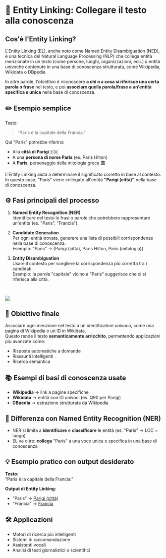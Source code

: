 # 🧠 Entity Linking: Collegare il testo alla conoscenza

## Cos'è l'Entity Linking?

L'Entity Linking (EL), anche noto come Named Entity Disambiguation (NED), è una tecnica del Natural Language Processing (NLP) che collega entità menzionate in un testo (come persone, luoghi, organizzazioni, ecc.) a entità univoche contenute in una base di conoscenza strutturata, come Wikipedia, Wikidata o DBpedia.

In altre parole, l'obiettivo è riconoscere **a chi o a cosa si riferisce una certa parola o frase** nel testo, e poi **associare quella parola/frase a un'entità specifica e unica** nella base di conoscenza.

## ✏️ Esempio semplice

Testo:
> "Paris è la capitale della Francia."

Qui "Paris" potrebbe riferirsi:
- Alla **città di Parigi** 🇫🇷
- A una **persona di nome Paris** (es. Paris Hilton)
- A **Paris**, personaggio della mitologia greca 🏛️

L'Entity Linking aiuta a determinare il significato corretto in base al contesto. In questo caso, "Paris" viene collegato all'entità **"Parigi (città)"** nella base di conoscenza.

## ⚙️ Fasi principali del processo

1. **Named Entity Recognition (NER)**  
   Identificare nel testo le frasi o parole che potrebbero rappresentare un'entità (es. "Paris", "Francia").

2. **Candidate Generation**  
   Per ogni entità trovata, generare una lista di possibili corrispondenze nella base di conoscenza.  
   Esempio: "Paris" → {Parigi (città), Paris Hilton, Paris (mitologia)}.

3. **Entity Disambiguation**  
   Usare il contesto per scegliere la corrispondenza più corretta tra i candidati.  
   Esempio: la parola "capitale" vicino a "Paris" suggerisce che ci si riferisca alla città.

<br>

![](https://upload.wikimedia.org/wikipedia/commons/3/34/Entity_Linking_-_Example_of_pipeline.png)

## 🎯 Obiettivo finale

Associare ogni menzione nel testo a un identificatore univoco, come una pagina di Wikipedia o un ID in Wikidata.  
Questo rende il testo **semanticamente arricchito**, permettendo applicazioni più avanzate come:
- Risposte automatiche a domande
- Riassunti intelligenti
- Ricerca semantica

## 📚 Esempi di basi di conoscenza usate

- **Wikipedia** → link a pagine specifiche
- **Wikidata** → entità con ID univoci (es. Q90 per Parigi)
- **DBpedia** → estrazione strutturata da Wikipedia

## 🧩 Differenza con Named Entity Recognition (NER)

- NER si limita a **identificare** e **classificare** le entità (es. "Paris" → LOC = luogo)
- EL va oltre: **collega** "Paris" a una voce unica e specifica in una base di conoscenza

## 💡 Esempio pratico con output desiderato

**Testo**:  
"Paris è la capitale della Francia."

**Output di Entity Linking**:
- "Paris" → [Parigi (città)](https://it.wikipedia.org/wiki/Parigi)
- "Francia" → [Francia](https://it.wikipedia.org/wiki/Francia)

## 🛠️ Applicazioni

- Motori di ricerca più intelligenti
- Sistemi di raccomandazione
- Assistenti vocali
- Analisi di testi giornalistici o scientifici
